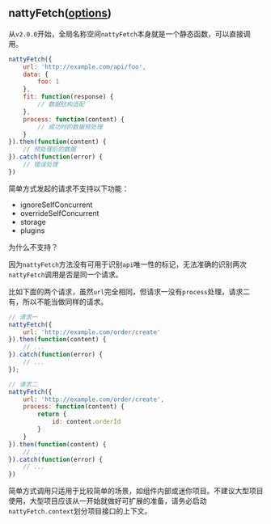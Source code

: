 ## nattyFetch([options](https://github.com/Jias/natty-fetch/docs/options.md))

从`v2.0.0`开始，全局名称空间`nattyFetch`本身就是一个静态函数，可以直接调用。

```js
nattyFetch({
    url: 'http://example.com/api/foo',
    data: {
        foo: 1
    },
    fit: function(response) {
        // 数据结构适配
    },
    process: function(content) {
        // 成功时的数据预处理
    }
}).then(function(content) {
    // 预处理后的数据
}).catch(function(error) {
    // 错误处理
})
```

简单方式发起的请求不支持以下功能：

* ignoreSelfConcurrent
* overrideSelfConcurrent
* storage
* plugins

为什么不支持？  

因为`nattyFetch`方法没有可用于识别`api`唯一性的标记，无法准确的识别两次`nattyFetch`调用是否是同一个请求。

比如下面的两个请求，虽然`url`完全相同，但请求一没有`process`处理，请求二有，所以不能当做同样的请求。

```js
// 请求一
nattyFetch({
    url: 'http://example.com/order/create'
}).then(function(content) {
    // ...
}).catch(function(error) {
    // ...
});

// 请求二
nattyFetch({
    url: 'http://example.com/order/create',
    process: function(content) {
        return {
            id: content.orderId
        }
    }
}).then(function(content) {
    // ...
}).catch(function(error) {
    // ...
})
```

简单方式调用只适用于比较简单的场景，如组件内部或迷你项目。不建议大型项目使用，大型项目应该从一开始就做好可扩展的准备，请务必启动`nattyFetch.context`划分项目接口的上下文。